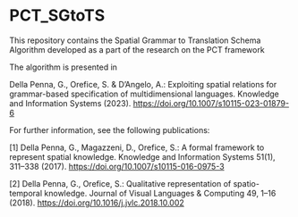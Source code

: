 # PCT_SGtoTS

This repository contains the Spatial Grammar to Translation Schema Algorithm developed as a part of the research on the PCT framework

The algorithm is presented in

Della Penna, G., Orefice, S. & D’Angelo, A.: Exploiting spatial relations for grammar-based specification of multidimensional languages. Knowledge and Information Systems (2023). https://doi.org/10.1007/s10115-023-01879-6

For further information, see the following publications:

[1] Della Penna, G., Magazzeni, D., Orefice, S.: A formal framework to represent spatial knowledge. Knowledge and Information Systems 51(1), 311–338 (2017). https://doi.org/10.1007/s10115-016-0975-3

[2] Della Penna, G., Orefice, S.: Qualitative representation of spatio-temporal knowledge. Journal of Visual Languages & Computing 49, 1–16 (2018). https://doi.org/10.1016/j.jvlc.2018.10.002
